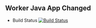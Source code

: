 ## Worker Java App Changed
* Build Status
[![Build Status](http://172.18.0.1:8080/buildStatus/icon?job=instavote%2Fworker-build)](http://172.18.0.1:8080/job/instavote/job/worker-build/)
